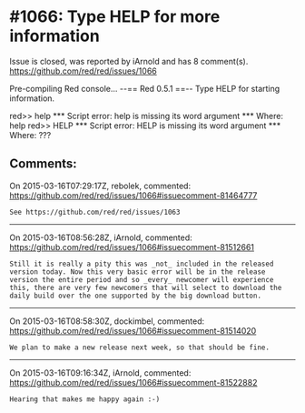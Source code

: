 
#1066: Type HELP for more information
================================================================================
Issue is closed, was reported by iArnold and has 8 comment(s).
<https://github.com/red/red/issues/1066>

Pre-compiling Red console...
--== Red 0.5.1 ==--
Type HELP for starting information.

red>> help
**\* Script error: help is missing its word argument
**\* Where: help
red>> HELP
**\* Script error: HELP is missing its word argument
**\* Where: ???



Comments:
--------------------------------------------------------------------------------

On 2015-03-16T07:29:17Z, rebolek, commented:
<https://github.com/red/red/issues/1066#issuecomment-81464777>

    See https://github.com/red/red/issues/1063

--------------------------------------------------------------------------------

On 2015-03-16T08:56:28Z, iArnold, commented:
<https://github.com/red/red/issues/1066#issuecomment-81512661>

    Still it is really a pity this was _not_ included in the released version today. Now this very basic error will be in the release version the entire period and so _every_ newcomer will experience this, there are very few newcomers that will select to download the daily build over the one supported by the big download button.

--------------------------------------------------------------------------------

On 2015-03-16T08:58:30Z, dockimbel, commented:
<https://github.com/red/red/issues/1066#issuecomment-81514020>

    We plan to make a new release next week, so that should be fine.

--------------------------------------------------------------------------------

On 2015-03-16T09:16:34Z, iArnold, commented:
<https://github.com/red/red/issues/1066#issuecomment-81522882>

    Hearing that makes me happy again :-)

